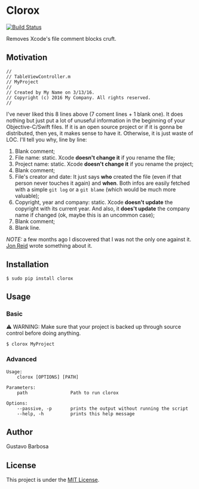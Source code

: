 # Clorox
[![Build Status](https://travis-ci.org/barbosa/clorox.svg?branch=master)](https://travis-ci.org/barbosa/clorox)

Removes Xcode's file comment blocks cruft.

## Motivation

```objc
//
// TableViewController.m
// MyProject
//
// Created by My Name on 3/13/16.
// Copyright (c) 2016 My Company. All rights reserved.
//
```

I've never liked this 8 lines above (7 coment lines + 1 blank one). It does nothing but just put a lot of unuseful information in the beginning of your Objective-C/Swift files. If it is an open source project or if it is gonna be distributed, then yes, it makes sense to have it. Otherwise, it is just waste of LOC. I'll tell you why, line by line:

1. Blank comment;
2. File name: static. Xcode **doesn't change it** if you rename the file;
3. Project name: static. Xcode **doesn't change it** if you rename the project;
4. Blank comment;
5. File's creator and date: It just says **who** created the file (even if that person never touches it again) and **when**. Both infos are easily fetched with a simple `git log` or a `git blame` (which would be much more valuable);
6. Copyright, year and company: static. Xcode **doesn't update** the copyright with its current year. And also, it **does't update** the company name if changed (ok, maybe this is an uncommon case);
7. Blank comment;
8. Blank line.


*NOTE:* a few months ago I discovered that I was not the only one against it. [Jon Reid](http://qualitycoding.org/template-code-clutter/) wrote something about it.

## Installation

```
$ sudo pip install clorox
```

## Usage

### Basic
:warning: WARNING: Make sure that your project is backed up through source control before doing anything.

```
$ clorox MyProject
```

### Advanced

```
Usage:
    clorox [OPTIONS] [PATH]

Parameters:
    path                Path to run clorox

Options:
    --passive, -p       prints the output without running the script
    --help, -h          prints this help message
```

## Author

Gustavo Barbosa

## License

This project is under the [MIT License](https://raw.githubusercontent.com/barbosa/clorox/master/LICENSE.txt).
